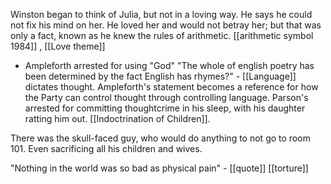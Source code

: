 Winston began to think of Julia, but not in a loving way. He says he could not fix his mind on her. He loved her and would not betray her; but that was only a fact, known as he knew the rules of arithmetic. 
[[arithmetic symbol 1984]] , [[Love theme]]
- Ampleforth arrested for using "God"
"The whole of english poetry has been determined by the fact English has rhymes?" - [[Language]] dictates thought. Ampleforth's statement becomes a reference for how the Party can control thought through controlling language.
Parson's arrested for committing thoughtcrime in his sleep, with his daughter ratting him out. [[Indoctrination of Children]].

There was the skull-faced guy, who would do anything to not go to room 101. Even sacrificing all his children and wives.

"Nothing in the world was so bad as physical pain" - [[quote]]
[[torture]]
